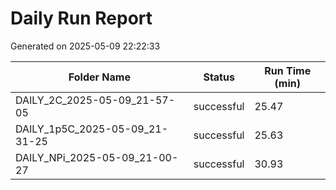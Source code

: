 # Daily Run Report
Generated on 2025-05-09 22:22:33

| Folder Name | Status     | Run Time (min) |
|-------------|------------|----------------|
| DAILY_2C_2025-05-09_21-57-05 | successful | 25.47 |
| DAILY_1p5C_2025-05-09_21-31-25 | successful | 25.63 |
| DAILY_NPi_2025-05-09_21-00-27 | successful | 30.93 |
